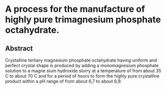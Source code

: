 # A process for the manufacture of highly pure trimagnesium phosphate octahydrate.

## Abstract
Crystalline tertiary magnesium phosphate octahydrate having uniform and perfect crystal shape is produced by adding a monomagnesium phosphate solution to a magne sium hydroxide slurry at a temperature of from about 35 C to about 70 C and for a period of hours to form the highly pure crystalline product within a pH range of from about 6,7 to about 6,9.